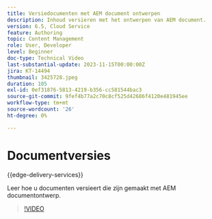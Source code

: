 ```yaml
---
title: Versiedocumenten met AEM document ontwerpen
description: Inhoud versieren met het ontwerpen van AEM document.
version: 6.5, Cloud Service
feature: Authoring
topic: Content Management
role: User, Developer
level: Beginner
doc-type: Technical Video
last-substantial-update: 2023-11-15T00:00:00Z
jira: KT-14494
thumbnail: 3425728.jpeg
duration: 105
exl-id: 0ef31876-5813-4219-b356-cc581544bac3
source-git-commit: 9fef4b77a2c70c8cf525d42686f4120e481945ee
workflow-type: tm+mt
source-wordcount: '26'
ht-degree: 0%

---
```


# Documentversies

{{edge-delivery-services}}

Leer hoe u documenten versieert die zijn gemaakt met AEM documentontwerp.

>[!VIDEO](https://video.tv.adobe.com/v/3425728/?learn=on)
